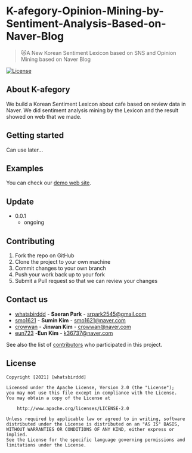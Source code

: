 # K-afegory-Opinion-Mining-by-Sentiment-Analysis-Based-on-Naver-Blog
> 😻A New Korean Sentiment Lexicon based on SNS and Opinion Mining based on Naver Blog

[![License][License-image]][license-url]


## About K-afegory

We build a Korean Sentiment Lexicon about cafe based on review data in Naver. We did sentiment analysis mining by the Lexicon and the result showed on web that we made.


## Getting started

Can use later...

## Examples

You can check our [demo web site](http://kafegroy.dothome.co.kr).



## Update

* 0.0.1
    * ongoing

## Contributing

1. Fork the repo on GitHub
2. Clone the project to your own machine
3. Commit changes to your own branch
4. Push your work back up to your fork
5. Submit a Pull request so that we can review your changes

<!-- Markdown link & img dfn's -->
[License-image]: https://img.shields.io/badge/license-Apache%202.0-green
[license-url]: https://github.com/whatsbirddd/K-afegory-Opinion-Mining-by-Sentiment-Analysis-Based-on-Naver-Blog/blob/main/LICENSE



## Contact us
  - [whatsbirddd](https://github.com/whatsbirddd) - **Saeran Park** - <srpark2545@gmail.com>
  - [smo1621](https://github.com/smo1621) - **Sumin Kim** - <smo1621@naver.com>
  - [crowwan](https://github.com/crowwan) - **Jinwan Kim** - <crowwan@naver.com>
  - [eun723](https://github.com/eun723) -**Eun Kim** - <k36737@naver.com>
 
See also the list of [contributors](https://github.com/whatsbirddd/K-afegory-Opinion-Mining-by-Sentiment-Analysis-Based-on-Naver-Blog/contributors)
who participated in this project.
<!--
## Used or Referenced Projects
 - [referenced Project](project link) - **LICENSE** - little-bit introduce
-->


## License

```
Copyright [2021] [whatsbirddd]

Licensed under the Apache License, Version 2.0 (the "License");
you may not use this file except in compliance with the License.
You may obtain a copy of the License at

    http://www.apache.org/licenses/LICENSE-2.0

Unless required by applicable law or agreed to in writing, software
distributed under the License is distributed on an "AS IS" BASIS,
WITHOUT WARRANTIES OR CONDITIONS OF ANY KIND, either express or implied.
See the License for the specific language governing permissions and
limitations under the License.
```
